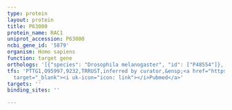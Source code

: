 ```yaml
---
type: protein
layout: protein
title: P63000
protein_name: RAC1
uniprot_accession: P63000
ncbi_gene_id: '5879'
organism: Homo sapiens
function: target gene
orthologs: '[{"species": "Drosophila melanogaster", "id": ["P48554"]}, {"species": "Mus musculus", "id": ["Q3TLP8"]}, {"species": "Rattus norvegicus", "id": ["A0A0G2K0X4"]}]'
tfs: 'PTTG1,O95997,9232,TRRUST,inferred by curator,&ensp;<a href="https://www.ncbi.nlm.nih.gov/pubmed/?term=22081074%5Buid%5D+OR+29087512%5Buid%5D"
  target="_blank"><i uk-icon="icon: link"></i>Pubmed</a>'
targets: ''
binding_sites: ''

---
```


